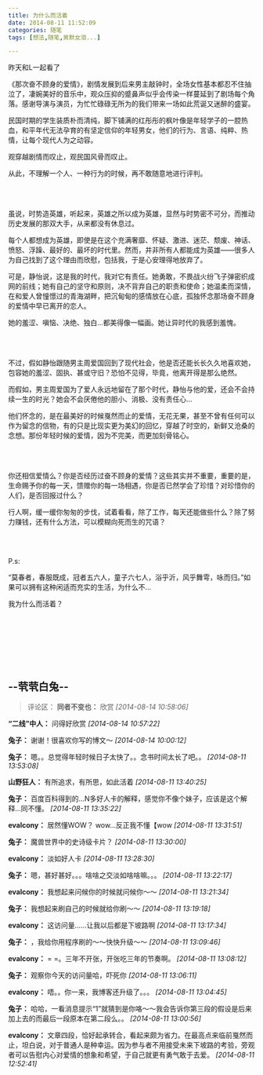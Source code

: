 ```yaml
---
title: 为什么而活着
date: 2014-08-11 11:52:09
categories: 随笔
tags: [想法,随笔,男默女泪...]

---
```

昨天和L一起看了

《那次奋不顾身的爱情》，剧情发展到后来男主敲钟时，全场女性基本都忍不住抽泣了，凄婉美好的音乐中，观众压抑的蹙鼻声似乎会传染一样蔓延到了剧场每个角落。感谢导演与演员，为忙忙碌碌无所为的我们带来一场如此荒诞又迷醉的盛宴。

民国时期的学生装质朴而清纯，脚下铺满的红彤彤的枫叶像是年轻学子的一腔热血，和平年代无法孕育的有坚定信仰的年轻男女，他们的行为、言语、纯粹、热情，让每个现代人为之动容。

观穿越剧情而叹止，观民国风骨而叹止。

从此，不理解一个人、一种行为的时候，再不敢随意地进行评判。

<br /><br />

虽说，时势造英雄，听起来，英雄之所以成为英雄，显然与时势密不可分，而推动历史发展的那双大手，从来都没有休息过。

每个人都想成为英雄，即使是在这个充满奢靡、怀疑、激进、迷茫、颓废、神话、愤怒、浮躁、最好的、最坏的时代里。然而，并非所有人都能成为英雄——很多人为自己找到了这个理由而欣慰，包括我，于是心安理得地放弃了。

可是，静怡说，这是我的时代，我对它有责任。她勇敢，不畏战火纷飞子弹密织成网的前线；她有自己的坚守和原则，决不背弃自己的职责和使命；她温柔而深情，在和爱人曾憧憬过的青海湖畔，把沉甸甸的感情放在心底，孤独怀念那场奋不顾身的爱情中早已离开的恋人。

她的羞涩、嗔恼、决绝、独白...都美得像一幅画。她让异时代的我感到羞愧。

<br /><br />

不过，假如静怡跟随男主周爱国回到了现代社会，他是否还能长长久久地喜欢她，包容她的羞涩、固执、甚或守旧？恐怕不见得，毕竟，他离开得是那么绝然。

而假如，男主周爱国为了爱人永远地留在了那个时代，静怡与他的爱，还会不会持续一生的时光？她会不会厌倦他的胆小、消极、没有责任心...

他们怀念的，是在最美好的时候戛然而止的爱情，无花无果，甚至不曾有任何可以作为留念的信物，有的只是比现实更为美幻的回忆，穿越了时空的，新鲜又沧桑的念想。那份年轻时候的爱情，因为不完美，而更加刻骨铭心。

<br /><br />

你还相信爱情么？你是否经历过奋不顾身的爱情？这些其实并不重要，重要的是，生命赐予你的每一天，馈赠你的每一场相遇，你是否已然学会了珍惜？对珍惜你的人们，是否回报过什么？

行人啊，缓一缓你匆匆的步伐，试着看看，除了工作，每天还能做些什么？除了努力赚钱，还有什么方法，可以模糊向死而生的咒语？

<br /><br />

P.s:

“莫春者，春服既成，冠者五六人，童子六七人，浴乎沂，风乎舞雩，咏而归。”如果可以拥有这种闲适而充实的生活，为什么不...

我为什么而活着？<br /><br />

<br /><br />

<br /><br />

--茕茕白兔--
---
>评论区：
>**同者不变也：** 欣赏  *[2014-08-14 10:58:06]*
>
**“二线”中人：** 问得好欣赏  *[2014-08-14 10:57:22]*
>
**兔子：** 谢谢！很喜欢你写的博文～  *[2014-08-14 10:00:12]*
>
**兔子：** 嗯。。总觉得年轻时候日子太快了。。念书时间太长了吧。。  *[2014-08-11 13:53:08]*
>
**山野狂人：** 有所追求，有所思，如此活着  *[2014-08-11 13:40:25]*
>
**兔子：** 百度百科得到的...N多好人卡的解释，感觉你不像个妹子，应该是这个解释...同不懂。  *[2014-08-11 13:35:22]*
>
**evalcony：** 居然懂WOW？ wow...反正我不懂【wow  *[2014-08-11 13:31:51]*
>
**兔子：** 魔兽世界中的史诗级卡片？  *[2014-08-11 13:30:00]*
>
**evalcony：** 淡如好人卡  *[2014-08-11 13:28:30]*
>
**兔子：** 嗯，甚好甚好。。。啥啥之交淡如啥啥嘛。。。  *[2014-08-11 13:22:17]*
>
**evalcony：** 我想起来问候你的时候就问候你～～  *[2014-08-11 13:21:34]*
>
**兔子：** 我想起来刷自己的时候就给你刷～～  *[2014-08-11 13:19:18]*
>
**evalcony：** 这访问量……让我以后都是下坡路啊  *[2014-08-11 13:17:34]*
>
**兔子：** ，我给你用程序刷的～～快快升级～～  *[2014-08-11 13:09:46]*
>
**evalcony：** = =。三年不开张，开张吃三年的节奏啊。  *[2014-08-11 13:08:12]*
>
**兔子：** 观察你今天的访问量哈，吓死你  *[2014-08-11 13:06:11]*
>
**evalcony：** 唔。。你一来，我博客还升级了。。。  *[2014-08-11 13:04:45]*
>
**兔子：** 哈哈，一看消息提示“1”就猜到是你咯～～我会告诉你第三段的假设是后来加上去的而最后一段原本在第二段么。。  *[2014-08-11 13:00:56]*
>
**evalcony：** 文章四段，恰好起承转合，看起来颇为省力。在最高点来临前戛然而止，坦白说，对于普通人是种幸运。因为参与者不用接受未来下坡路的考验，旁观者可以告慰内心对爱情的想象和希望，于自己就更有勇气敢于去爱。  *[2014-08-11 12:52:41]*
>
